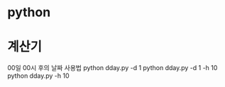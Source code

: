 # python

# 계산기
  00일 00시 후의 날짜
  사용법
    python dday.py -d 1
    python dday.py -d 1 -h 10
    python dday.py -h 10

